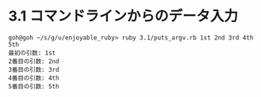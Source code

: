 # 3.1 コマンドラインからのデータ入力

```
goh@goh ~/s/g/u/enjoyable_ruby> ruby 3.1/puts_argv.rb 1st 2nd 3rd 4th 5th
最初の引数: 1st
2番目の引数: 2nd
3番目の引数: 3rd
4番目の引数: 4th
5番目の引数: 5th
```

